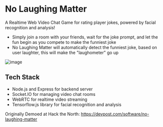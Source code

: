 # No Laughing Matter

A Realtime Web Video Chat Game for rating player jokes, powered by facial recognition and analysis!
- Simply join a room with your friends, wait for the joke prompt, and let the fun begin as you compete to make the funniest joke
- No Laughing Matter will automatically detect the funniest joke, based on user laughter, this will make the "laughometer" go up

![image](https://github.com/AlanWang1/No-Laughing-Matter/assets/43789278/671cb756-960d-417f-8d78-8759e6c3fae7)


## Tech Stack

- Node.js and Express for backend server
- Socket.IO for managing video chat rooms
- WebRTC for realtime video streaming
- Tensorflow.js library for facial recognition and analysis

Originally Demoed at Hack the North:
https://devpost.com/software/no-laughing-matter

